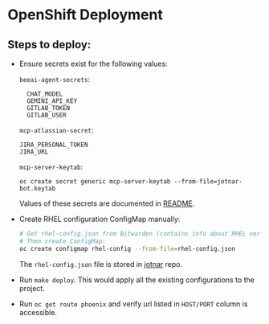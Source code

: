 # OpenShift Deployment

## Steps to deploy:

- Ensure secrets exist for the following values:

  `beeai-agent-secrets`:
  ```
    CHAT_MODEL
    GEMINI_API_KEY
    GITLAB_TOKEN
    GITLAB_USER
  ```

  `mcp-atlassian-secret`:
  ```
  JIRA_PERSONAL_TOKEN
  JIRA_URL
  ```

  `mcp-server-keytab`:
  ```
  oc create secret generic mcp-server-keytab --from-file=jotnar-bot.keytab
  ```

  Values of these secrets are documented in [README](https://github.com/packit/jotnar?tab=readme-ov-file#service-accounts--authentication).

- Create RHEL configuration ConfigMap manually:

  ```bash
  # Get rhel-config.json from Bitwarden (contains info about RHEL versions)
  # Then create ConfigMap:
  oc create configmap rhel-config --from-file=rhel-config.json
  ```

  The `rhel-config.json` file is stored in [jotnar](https://github.com/packit/jotnar) repo.

- Run `make deploy`. This would apply all the existing configurations to the project.

- Run `oc get route phoenix` and verify url listed in `HOST/PORT` column is accessible.
